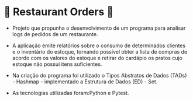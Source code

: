 # :fork_and_knife: Restaurant Orders :fork_and_knife:

- Projeto que propunha o desenvolvimento de um programa para analisar logs de pedidos de um restaurante. 

- A aplicação emite relatórios sobre o consumo de determinados clientes e o inventário do estoque, tornando possível obter a lista de compras de acordo com os valores do estoque e retirar do cardápio os pratos cujo estoque não possui itens suficientes.

- Na criação do programa foi utilizado o Tipos Abstratos de Dados (TADs) - Hashmap - implementado a Estrutura de Dados (ED) - Set.

- As tecnologias utilizadas foram:Python e Pytest.
